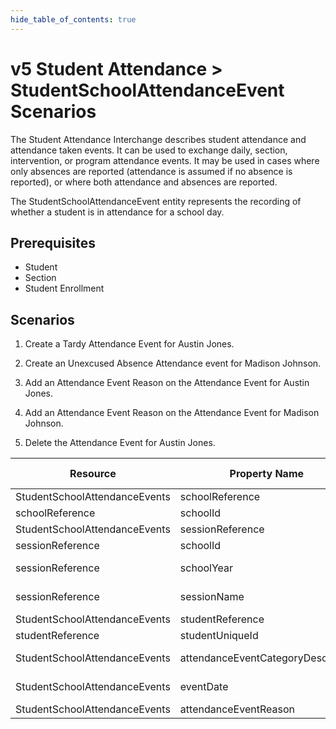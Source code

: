 ```yaml
---
hide_table_of_contents: true
---
```


# v5 Student Attendance > StudentSchoolAttendanceEvent Scenarios

The Student Attendance Interchange describes student attendance and
attendance taken events. It can be used to exchange daily, section,
intervention, or program attendance events. It may be used in cases where only
absences are reported (attendance is assumed if no absence is reported), or
where both attendance and absences are reported.

The StudentSchoolAttendanceEvent entity represents the recording of whether a
student is in attendance for a school day.

## Prerequisites

* Student
* Section
* Student Enrollment

## Scenarios

1. Create a Tardy Attendance Event for Austin Jones.
2. Create an Unexcused Absence Attendance event for Madison Johnson.
3. Add an Attendance Event Reason on the Attendance Event for Austin Jones.
4. Add an Attendance Event Reason on the Attendance Event for Madison Johnson.

5. Delete the Attendance Event for Austin Jones.

| Resource                      | Property Name                     | Is Collection | Data Type                         | Required | Scenario 1: POST             | Scenario 2: POST             | Scenario 3: PUT              | Scenario 4: PUT              |
| ----------------------------- | --------------------------------- | ------------- | --------------------------------- | -------- | ---------------------------- | ---------------------------- | ---------------------------- | ---------------------------- |
| StudentSchoolAttendanceEvents | schoolReference                   | FALSE         | schoolReference                   | REQUIRED |                              |                              |                              |                              |
| schoolReference               | schoolId                          | FALSE         | integer                           | REQUIRED | 255901107                    | 255901001                    | 255901107                    | 255901001                    |
| StudentSchoolAttendanceEvents | sessionReference                  | FALSE         | sessionReference                  | REQUIRED |                              |                              |                              |                              |
| sessionReference              | schoolId                          | FALSE         | integer                           | REQUIRED | 255901107                    | 255901001                    | 255901107                    | 255901001                    |
| sessionReference              | schoolYear                        | FALSE         | integer                           | REQUIRED | \[Current School Year\]      | \[Current School Year\]      | \[Current School Year\]      | \[Current School Year\]      |
| sessionReference              | sessionName                       | FALSE         | string                            | REQUIRED | 2016-2017 Fall Semester      | 2016-2017 Fall Semester      | 2016-2017 Fall Semester      | 2016-2017 Fall Semester      |
| StudentSchoolAttendanceEvents | studentReference                  | FALSE         | studentReference                  | REQUIRED |                              |                              |                              |                              |
| studentReference              | studentUniqueId                   | FALSE         | string                            | REQUIRED | 111111                       | 222222                       | 111111                       | 222222                       |
| StudentSchoolAttendanceEvents | attendanceEventCategoryDescriptor | FALSE         | attendanceEventCategoryDescriptor | REQUIRED | Tardy                        | Unexcused Absence            | Tardy                        | Unexcused Absence            |
| StudentSchoolAttendanceEvents | eventDate                         | FALSE         | date                              | REQUIRED | 9/16/\[Current School Year\] | 10/5/\[Current School Year\] | 9/16/\[Current School Year\] | 10/5/\[Current School Year\] |
| StudentSchoolAttendanceEvents | attendanceEventReason             | FALSE         | string                            | REQUIRED |                              |                              | Late                         | No Note                      |
